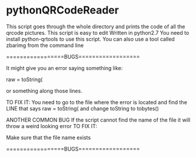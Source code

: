 # pythonQRCodeReader
This script goes through the whole directory and prints the code of all the qrcode pictures.
This script is easy to edit 
Written in python2.7
You need to install python-qrtools to use this script.
You can also use a tool called zbarimg from the command line

=================BUGS==================

It might give you an error saying something like:

raw = toString( 

or something along those lines. 

TO FIX IT:
You need to go to the file where the error is located
and find the LINE that says raw = toString(
and change toString to tobytes()

ANOTHER COMMON BUG
If the script cannot find the name of the file it will 
throw a weird looking error
TO FIX IT: 

Make sure that the file name exists

=================BUGS==================
